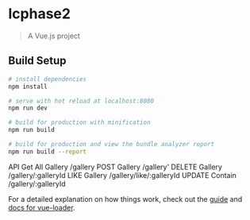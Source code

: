 # lcphase2

> A Vue.js project

## Build Setup

``` bash
# install dependencies
npm install

# serve with hot reload at localhost:8080
npm run dev

# build for production with minification
npm run build

# build for production and view the bundle analyzer report
npm run build --report
```


API 
Get All Gallery /gallery
POST Gallery   /gallery'
DELETE Gallery  /gallery/:galleryId
LIKE Gallery /gallery/like/:galleryId
UPDATE Contain  /gallery/:galleryId


For a detailed explanation on how things work, check out the [guide](http://vuejs-templates.github.io/webpack/) and [docs for vue-loader](http://vuejs.github.io/vue-loader).
